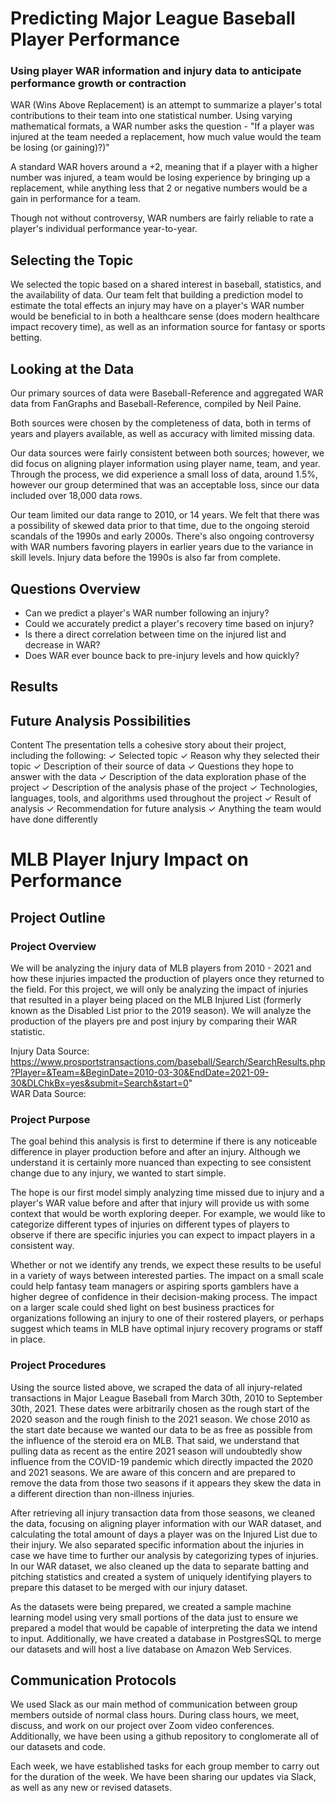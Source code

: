 # Predicting Major League Baseball Player Performance
### Using player WAR information and injury data to anticipate performance growth or contraction

WAR (Wins Above Replacement) is an attempt to summarize a player's total contributions to their team into one statistical number. Using varying mathematical formats, a WAR number asks the question - "If a player was injured at the team needed a replacement, how much value would the team be losing (or gaining)?)" 

A standard WAR hovers around a +2, meaning that if a player with a higher number was injured, a team would be losing experience by bringing up a replacement, while anything less that 2 or negative numbers would be a gain in performance for a team.

Though not without controversy, WAR numbers are fairly reliable to rate a player's individual performance year-to-year. 

## Selecting the Topic
We selected the topic based on a shared interest in baseball, statistics, and the availability of data. Our team felt that building a prediction model to estimate the total effects an injury may have on a player's WAR number would be beneficial to in both a healthcare sense (does modern healthcare impact recovery time), as well as an information source for fantasy or sports betting.


## Looking at the Data
Our primary sources of data were Baseball-Reference and aggregated WAR data from FanGraphs and Baseball-Reference, compiled by Neil Paine.

Both sources were chosen by the completeness of data, both in terms of years and players available, as well as accuracy with limited missing data.

Our data sources were fairly consistent between both sources; however, we did focus on aligning player information using player name, team, and year. Through the process, we did experience a small loss of data, around 1.5%, however our group determined that was an acceptable loss, since our data included over 18,000 data rows.

Our team limited our data range to 2010, or 14 years. We felt that there was a possibility of skewed data prior to that time, due to the ongoing steroid scandals of the 1990s and early 2000s. There's also ongoing controversy with WAR numbers favoring players in earlier years due to the variance in skill levels. Injury data before the 1990s is also far from complete.


## Questions Overview
- Can we predict a player's WAR number following an injury?
- Could we accurately predict a player's recovery time based on injury?
- Is there a direct correlation between time on the injured list and decrease in WAR?
- Does WAR ever bounce back to pre-injury levels and how quickly?


## Results


## Future Analysis Possibilities


Content 
The presentation tells a cohesive story about their project, including the 
following:
✓ Selected topic
✓ Reason why they selected their topic
✓ Description of their source of data
✓ Questions they hope to answer with the data
✓ Description of the data exploration phase of the project
✓ Description of the analysis phase of the project
✓ Technologies, languages, tools, and algorithms used throughout the project 
✓ Result of analysis
✓ Recommendation for future analysis
✓ Anything the team would have done differently 






# MLB Player Injury Impact on Performance

## Project Outline
### Project Overview
We will be analyzing the injury data of MLB players from 2010 - 2021 and how these injuries impacted the production of players once they returned to the field. For this project, we will only be analyzing the impact of injuries that resulted in a player being placed on the MLB Injured List (formerly known as the Disabled List prior to the 2019 season). We will analyze the production of the players pre and post injury by comparing their WAR statistic. 

Injury Data Source: https://www.prosportstransactions.com/baseball/Search/SearchResults.php?Player=&Team=&BeginDate=2010-03-30&EndDate=2021-09-30&DLChkBx=yes&submit=Search&start=0"    
WAR Data Source: 

### Project Purpose
The goal behind this analysis is first to determine if there is any noticeable difference in player production before and after an injury. Although we understand it is certainly more nuanced than expecting to see consistent change due to any injury, we wanted to start simple. 

The hope is our first model simply analyzing time missed due to injury and a player's WAR value before and after that injury will provide us with some context that would be worth exploring deeper. For example, we would like to categorize different types of injuries on different types of players to observe if there are specific injuries you can expect to impact players in a consistent way. 

Whether or not we identify any trends, we expect these results to be useful in a variety of ways between interested parties. The impact on a small scale could help fantasy team managers or aspiring sports gamblers have a higher degree of confidence in their decision-making process. The impact on a larger scale could shed light on best business practices for organizations following an injury to one of their rostered players, or perhaps suggest which teams in MLB have optimal injury recovery programs or staff in place. 

### Project Procedures
Using the source listed above, we scraped the data of all injury-related transactions in Major League Baseball from March 30th, 2010 to September 30th, 2021. These dates were arbitrarily chosen as the rough start of the 2020 season and the rough finish to the 2021 season. We chose 2010 as the start date because we wanted our data to be as free as possible from the influence of the steroid era on MLB. That said, we understand that pulling data as recent as the entire 2021 season will undoubtedly show influence from the COVID-19 pandemic which directly impacted the 2020 and 2021 seasons. We are aware of this concern and are prepared to remove the data from those two seasons if it appears they skew the data in a different direction than non-illness injuries. 

After retrieving all injury transaction data from those seasons, we cleaned the data, focusing on aligning player information with our WAR dataset, and calculating the total amount of days a player was on the Injured List due to their injury. We also separated specific information about the injuries in case we have time to further our analysis by categorizing types of injuries. In our WAR dataset, we also cleaned up the data to separate batting and pitching statistics and created a system of uniquely identifying players to prepare this dataset to be merged with our injury dataset. 

As the datasets were being prepared, we created a sample machine learning model using very small portions of the data just to ensure we prepared a model that would be capable of interpreting the data we intend to input. Additionally, we have created a database in PostgresSQL to merge our datasets and will host a live database on Amazon Web Services. 


## Communication Protocols
We used Slack as our main method of communication between group members outside of normal class hours. During class hours, we meet, discuss, and work on our project over Zoom video conferences. Additionally, we have been using a github repository to conglomerate all of our datasets and code. 

Each week, we have established tasks for each group member to carry out for the duration of the week. We have been sharing our updates via Slack, as well as any new or revised datasets.
